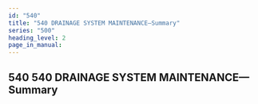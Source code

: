 ```yaml
---
id: "540"
title: "540 DRAINAGE SYSTEM MAINTENANCE—Summary"
series: "500"
heading_level: 2
page_in_manual: 
---
```


## 540 540 DRAINAGE SYSTEM MAINTENANCE—Summary